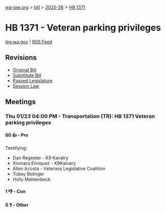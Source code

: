 [wa-law.org](/) > [bill](/bill/) > [2025-26](/bill/2025-26/) > [HB 1371](/bill/2025-26/hb/1371/)

# HB 1371 - Veteran parking privileges
[leg.wa.gov](https://app.leg.wa.gov/billsummary?BillNumber=1371&Year=2025&Initiative=false) | [RSS Feed](./rss.xml)

## Revisions
* [Original Bill](1/)
* [Substitute Bill](S/)
* [Passed Legislature](S.PL/)
* [Session Law](S.SL/)

## Meetings
### Thu 01/23 04:00 PM - Transportation (TR): HB 1371 Veteran parking privileges
#### 60 👍 - Pro
Testifying:
* Dan Regester - K9 Kavalry
* Xiomara Enriquez - K9Kalvary
* Allen Acosta - Veterans Legislative Coalition
* Tobey Bolinger
* Holly Mehlenbeck

#### 1 👎 - Con

#### 0 ❓ - Other
